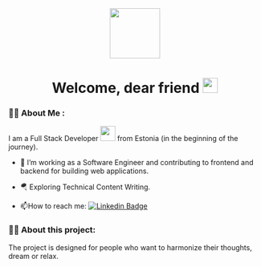 <div align="center">
  <img src="https://media.giphy.com/media/v1.Y2lkPTc5MGI3NjExdWYycmxmeXNhbnk3cjRnYjFmcnh1ZG9vZ2tlNGR6Y2QwcnA5Yjc2NCZlcD12MV9pbnRlcm5hbF9naWZfYnlfaWQmY3Q9Zw/RT3S8fkHUxECJJpwvT/giphy.gif" width="100"/>
</div>
<h1 align="center">
  Welcome, dear friend 
  <img src="https://media.giphy.com/media/hvRJCLFzcasrR4ia7z/giphy.gif" width="30px"/>
</h1>

### :woman_technologist: About Me :
I am a Full Stack Developer <img src="https://media.giphy.com/media/WUlplcMpOCEmTGBtBW/giphy.gif" width="30"> from Estonia (in the beginning of the journey).
- :telescope: I’m working as a Software Engineer and contributing to frontend and backend for building web applications.

- :parachute: Exploring Technical Content Writing.

- :mailbox:How to reach me: [![Linkedin Badge](https://img.shields.io/badge/-kakbar-blue?style=flat&logo=Linkedin&logoColor=white)](www.linkedin.com/in/irina-lipatnikova-1b8567b4)

### :fairy_man: About this project:

The project is designed for people who want to harmonize their thoughts, dream or relax.
